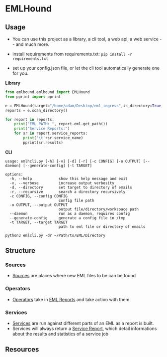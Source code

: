 # EMLHound

## Usage

- You can use this project as a library, a cli tool, a web api, a web service -- and much more.

- install requirements from requirements.txt: `pip install -r requirements.txt`
- set up your config.json file, or let the cli tool automatically generate one for you.


**Library**

```python
from emlhound.emlhound import EMLHound
from pprint import pprint

e = EMLHound(target="/home/adam/Desktop/eml_ingress",is_directory=True,recursive=False)
reports = e.scan_directory()

for report in reports:
    print("EML PATH: ", report.eml.get_path())
    print("Service Reports:")
    for sr in report.service_reports:
        print('\t'+sr.service_name)
        pprint(sr.results)

```

**CLI**

```
usage: emlhcli.py [-h] [-v] [-d] [-r] [-c CONFIG] [-o OUTPUT] [--daemon] [--generate-config] [-t TARGET]

options:
  -h, --help            show this help message and exit
  -v, --verbose         increase output verbosity
  -d, --directory       set target to directory of emails
  -r, --recursive       search a directory recursively
  -c CONFIG, --config CONFIG
                        config file path
  -o OUTPUT, --output OUTPUT
                        output file/directory/workspace path
  --daemon              run as a daemon, requires config
  --generate-config     generate a config file in /tmp
  -t TARGET, --target TARGET
                        path to eml file or directory of emails
```

`python3 emlcli.py -dr ~/Path/to/EML/Directory`

## Structure

### Sources

- [Sources](docs/Sources/README.md) are places where new EML files to be  can be found


### Operators

- [Operators](docs/Operators/README.md) take in [EML Reports](docs/Reports) and take action with them. 


### Services 

- [Services](docs/Services/README.md) are run against different parts of an EML as a report is built.
- Services will always return a [Service Report](docs/Reports), which detail informations about the results and statistics of a service job


## Resources

[]()



